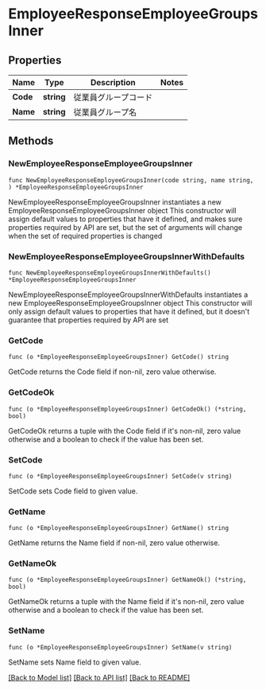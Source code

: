 # EmployeeResponseEmployeeGroupsInner

## Properties

Name | Type | Description | Notes
------------ | ------------- | ------------- | -------------
**Code** | **string** | 従業員グループコード | 
**Name** | **string** | 従業員グループ名 | 

## Methods

### NewEmployeeResponseEmployeeGroupsInner

`func NewEmployeeResponseEmployeeGroupsInner(code string, name string, ) *EmployeeResponseEmployeeGroupsInner`

NewEmployeeResponseEmployeeGroupsInner instantiates a new EmployeeResponseEmployeeGroupsInner object
This constructor will assign default values to properties that have it defined,
and makes sure properties required by API are set, but the set of arguments
will change when the set of required properties is changed

### NewEmployeeResponseEmployeeGroupsInnerWithDefaults

`func NewEmployeeResponseEmployeeGroupsInnerWithDefaults() *EmployeeResponseEmployeeGroupsInner`

NewEmployeeResponseEmployeeGroupsInnerWithDefaults instantiates a new EmployeeResponseEmployeeGroupsInner object
This constructor will only assign default values to properties that have it defined,
but it doesn't guarantee that properties required by API are set

### GetCode

`func (o *EmployeeResponseEmployeeGroupsInner) GetCode() string`

GetCode returns the Code field if non-nil, zero value otherwise.

### GetCodeOk

`func (o *EmployeeResponseEmployeeGroupsInner) GetCodeOk() (*string, bool)`

GetCodeOk returns a tuple with the Code field if it's non-nil, zero value otherwise
and a boolean to check if the value has been set.

### SetCode

`func (o *EmployeeResponseEmployeeGroupsInner) SetCode(v string)`

SetCode sets Code field to given value.


### GetName

`func (o *EmployeeResponseEmployeeGroupsInner) GetName() string`

GetName returns the Name field if non-nil, zero value otherwise.

### GetNameOk

`func (o *EmployeeResponseEmployeeGroupsInner) GetNameOk() (*string, bool)`

GetNameOk returns a tuple with the Name field if it's non-nil, zero value otherwise
and a boolean to check if the value has been set.

### SetName

`func (o *EmployeeResponseEmployeeGroupsInner) SetName(v string)`

SetName sets Name field to given value.



[[Back to Model list]](../README.md#documentation-for-models) [[Back to API list]](../README.md#documentation-for-api-endpoints) [[Back to README]](../README.md)



